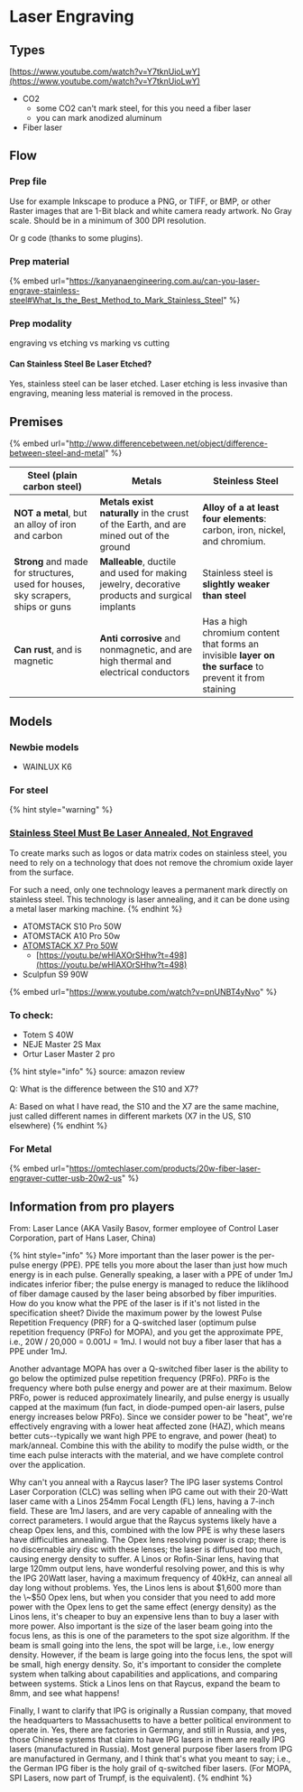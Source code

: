 # Laser Engraving

## Types

[https://www.youtube.com/watch?v=Y7tknUioLwY](https://www.youtube.com/watch?v=Y7tknUioLwY)

* CO2
  * some CO2 can't mark steel, for this you need a fiber laser
  * you can mark anodized aluminum
* Fiber laser

## Flow

### Prep file

Use for example Inkscape to produce a PNG, or TIFF, or BMP, or other Raster images that are 1-Bit black and white camera ready artwork. No Gray scale. Should be in a minimum of 300 DPI resolution.

Or g code (thanks to some plugins).

### Prep material

{% embed url="https://kanyanaengineering.com.au/can-you-laser-engrave-stainless-steel#What_Is_the_Best_Method_to_Mark_Stainless_Steel" %}

### Prep modality

engraving vs etching  vs marking vs cutting

#### **Can Stainless Steel Be Laser Etched?** <a href="#can-stainless-steel-be-laser-etched" id="can-stainless-steel-be-laser-etched"></a>

Yes, stainless steel can be laser etched. Laser etching is less invasive than engraving, meaning less material is removed in the process.&#x20;

## Premises

{% embed url="http://www.differencebetween.net/object/difference-between-steel-and-metal" %}

| Steel (plain carbon steel)                                                       | Metals                                                                                        | Steinless Steel                                                                                          |
| -------------------------------------------------------------------------------- | --------------------------------------------------------------------------------------------- | -------------------------------------------------------------------------------------------------------- |
| **NOT a metal**, but an alloy of iron and carbon                                 | **Metals exist naturally** in the crust of the Earth, and are mined out of the ground         | **Alloy of a at least four elements**: carbon, iron, nickel, and chromium.                               |
| **Strong** and made for structures, used for houses, sky scrapers, ships or guns | **Malleable**, ductile and used for making jewelry, decorative products and surgical implants | Stainless steel is **slightly weaker than steel**                                                        |
|  **Can rust**, and is magnetic                                                   | **Anti corrosive** and nonmagnetic, and are high thermal and electrical conductors            | Has a high chromium content that forms an invisible **layer on the surface** to prevent it from staining |



## Models

### Newbie models

* WAINLUX K6

### For steel

{% hint style="warning" %}
### [Stainless Steel Must Be Laser Annealed, Not Engraved](https://www.laserax.com/blog/laser-engrave-stainless-steel)

To create marks such as logos or data matrix codes on stainless steel, you need to rely on a technology that does not remove the chromium oxide layer from the surface.

For such a need, only one technology leaves a permanent mark directly on stainless steel. This technology is laser annealing, and it can be done using a metal laser marking machine.
{% endhint %}

* ATOMSTACK S10 Pro 50W&#x20;
* ATOMSTACK A10 Pro 50w
* [ATOMSTACK X7 Pro 50W](https://youtu.be/NQoeYksA\_ao?t=418)
  * [https://youtu.be/wHlAXOrSHhw?t=498](https://youtu.be/wHlAXOrSHhw?t=498)
* Sculpfun S9 90W

{% embed url="https://www.youtube.com/watch?v=pnUNBT4yNvo" %}

### To check: <a href="#title" id="title"></a>

* Totem S 40W
* NEJE Master 2S Max
* Ortur Laser Master 2 pro

{% hint style="info" %}
source: amazon review

Q: What is the difference between the S10 and X7?&#x20;

A: Based on what I have read, the S10 and the X7 are the same machine, just called different names in different markets (X7 in the US, S10 elsewhere)
{% endhint %}

### For Metal

{% embed url="https://omtechlaser.com/products/20w-fiber-laser-engraver-cutter-usb-20w2-us" %}

## Information from pro players

From: Laser Lance (AKA Vasily Basov, former employee of Control Laser Corporation, part of Hans Laser, China)

{% hint style="info" %}
More important than the laser power is the per-pulse energy (PPE). PPE tells you more about the laser than just how much energy is in each pulse. Generally speaking, a laser with a PPE of under 1mJ indicates inferior fiber; the pulse energy is managed to reduce the liklihood of fiber damage caused by the laser being absorbed by fiber impurities. How do you know what the PPE of the laser is if it's not listed in the specification sheet? Divide the maximum power by the lowest Pulse Repetition Frequency (PRF) for a Q-switched laser (optimum pulse repetition frequency (PRFo) for MOPA), and you get the approximate PPE, i.e., 20W / 20,000 = 0.001J = 1mJ. I would not buy a fiber laser that has a PPE under 1mJ.

Another advantage MOPA has over a Q-switched fiber laser is the ability to go below the optimized pulse repetition frequency (PRFo). PRFo is the frequency where both pulse energy and power are at their maximum. Below PRFo, power is reduced approximately linearily, and pulse energy is usually capped at the maximum (fun fact, in diode-pumped open-air lasers, pulse energy increases below PRFo). Since we consider power to be "heat", we're effectively engraving with a lower heat affected zone (HAZ), which means better cuts--typically we want high PPE to engrave, and power (heat) to mark/anneal. Combine this with the ability to modify the pulse width, or the time each pulse interacts with the material, and we have complete control over the application.

Why can't you anneal with a Raycus laser? The IPG laser systems Control Laser Corporation (CLC) was selling when IPG came out with their 20-Watt laser came with a Linos 254mm Focal Length (FL) lens, having a 7-inch field. These are 1mJ lasers, and are very capable of annealing with the correct parameters. I would argue that the Raycus systems likely have a cheap Opex lens, and this, combined with the low PPE is why these lasers have difficulties annealing. The Opex lens resolving power is crap; there is no discernable airy disc with these lenses; the laser is diffused too much, causing energy density to suffer. A Linos or Rofin-Sinar lens, having that large 120mm output lens, have wonderful resolving power, and this is why the IPG 20Watt laser, having a maximum frequency of 40kHz, can anneal all day long without problems. Yes, the Linos lens is about $1,600 more than the \~$50 Opex lens, but when you consider that you need to add more power with the Opex lens to get the same effect (energy density) as the Linos lens, it's cheaper to buy an expensive lens than to buy a laser with more power. Also important is the size of the laser beam going into the focus lens, as this is one of the parameters to the spot size algorithm. If the beam is small going into the lens, the spot will be large, i.e., low energy density. However, if the beam is large going into the focus lens, the spot will be small, high energy density. So, it's important to consider the complete system when talking about capabilities and applications, and comparing between systems. Stick a Linos lens on that Raycus, expand the beam to 8mm, and see what happens!

Finally, I want to clarify that IPG is originally a Russian company, that moved the headquarters to Massachusetts to have a better political environment to operate in. Yes, there are factories in Germany, and still in Russia, and yes, those Chinese systems that claim to have IPG lasers in them are really IPG lasers (manufactured in Russia). Most general purpose fiber lasers from IPG are manufactured in Germany, and I think that's what you meant to say; i.e., the German IPG fiber is the holy grail of q-switched fiber lasers. (For MOPA, SPI Lasers, now part of Trumpf, is the equivalent).
{% endhint %}











